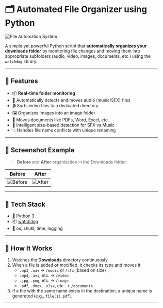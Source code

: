 # 🗂️ Automated File Organizer using Python

![File Automation System](assets/banner.png)

A simple yet powerful Python script that **automatically organizes your downloads folder** by monitoring file changes and moving them into appropriate subfolders (audio, video, images, documents, etc.) using the `watchdog` library.

---

## 📁 Features

- 📦 **Real-time folder monitoring**
- 🎵 Automatically detects and moves audio (music/SFX) files
- 🎬 Sorts video files to a dedicated directory
- 🖼️ Organizes images into an image folder
- 📄 Moves documents like PDFs, Word, Excel, etc.
- 🧠 Intelligent size-based detection for SFX vs Music
- 💥 Handles file name conflicts with unique renaming

---

## 📸 Screenshot Example

> **Before** and **After** organization in the Downloads folder:

| Before | After |
|--------|-------|
| ![Before](assets/before.png) | ![After](assets/after.png) |

---

## 🔧 Tech Stack

- 🐍 Python 3
- 📦 [watchdog](https://pypi.org/project/watchdog/)
- 📂 os, shutil, time, logging

---

## 🧪 How It Works

1. Watches the **Downloads** directory continuously.
2. When a file is added or modified, it checks its type and moves it:
   - `.mp3`, `.wav` → `/music` or `/sfx` (based on size)
   - `.mp4`, `.avi`, etc. → `/video`
   - `.jpg`, `.png`, etc. → `/image`
   - `.pdf`, `.docx`, `.xlsx`, etc. → `/documents`
3. If a file with the same name exists in the destination, a unique name is generated (e.g., `file(1).pdf`).

---

